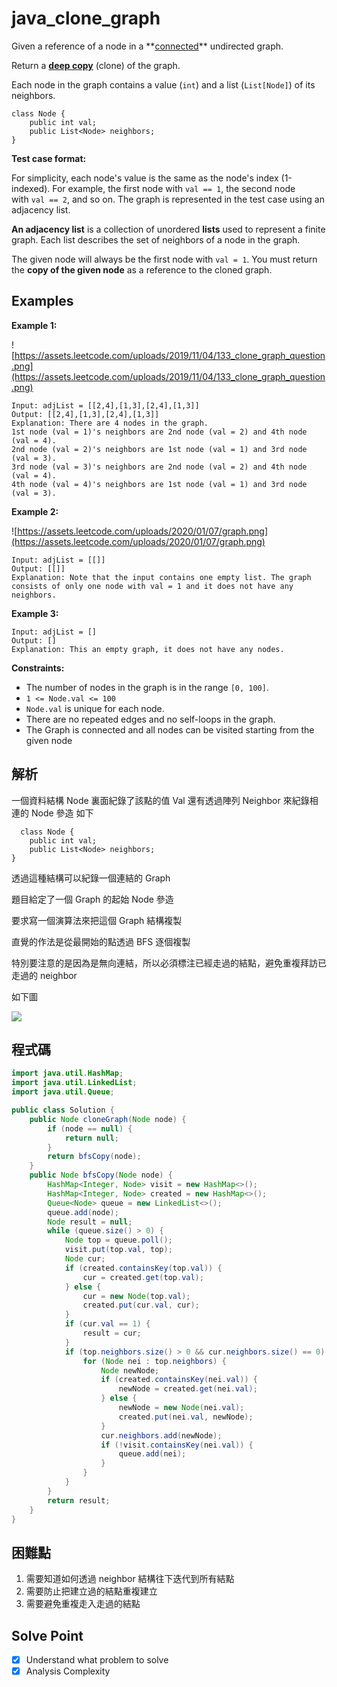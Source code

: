 # java_clone_graph

Given a reference of a node in a **[connected](https://en.wikipedia.org/wiki/Connectivity_(graph_theory)#Connected_graph)** undirected graph.

Return a **[deep copy](https://en.wikipedia.org/wiki/Object_copying#Deep_copy)** (clone) of the graph.

Each node in the graph contains a value (`int`) and a list (`List[Node]`) of its neighbors.

```
class Node {
    public int val;
    public List<Node> neighbors;
}

```

**Test case format:**

For simplicity, each node's value is the same as the node's index (1-indexed). For example, the first node with `val == 1`, the second node with `val == 2`, and so on. The graph is represented in the test case using an adjacency list.

**An adjacency list** is a collection of unordered **lists** used to represent a finite graph. Each list describes the set of neighbors of a node in the graph.

The given node will always be the first node with `val = 1`. You must return the **copy of the given node** as a reference to the cloned graph.

## Examples

**Example 1:**

![https://assets.leetcode.com/uploads/2019/11/04/133_clone_graph_question.png](https://assets.leetcode.com/uploads/2019/11/04/133_clone_graph_question.png)

```
Input: adjList = [[2,4],[1,3],[2,4],[1,3]]
Output: [[2,4],[1,3],[2,4],[1,3]]
Explanation: There are 4 nodes in the graph.
1st node (val = 1)'s neighbors are 2nd node (val = 2) and 4th node (val = 4).
2nd node (val = 2)'s neighbors are 1st node (val = 1) and 3rd node (val = 3).
3rd node (val = 3)'s neighbors are 2nd node (val = 2) and 4th node (val = 4).
4th node (val = 4)'s neighbors are 1st node (val = 1) and 3rd node (val = 3).
```

**Example 2:**

![https://assets.leetcode.com/uploads/2020/01/07/graph.png](https://assets.leetcode.com/uploads/2020/01/07/graph.png)

```
Input: adjList = [[]]
Output: [[]]
Explanation: Note that the input contains one empty list. The graph consists of only one node with val = 1 and it does not have any neighbors.

```

**Example 3:**

```
Input: adjList = []
Output: []
Explanation: This an empty graph, it does not have any nodes.

```

**Constraints:**

- The number of nodes in the graph is in the range `[0, 100]`.
- `1 <= Node.val <= 100`
- `Node.val` is unique for each node.
- There are no repeated edges and no self-loops in the graph.
- The Graph is connected and all nodes can be visited starting from the given node

## 解析

一個資料結構 Node 裏面紀錄了該點的值 Val 還有透過陣列 Neighbor 來紀錄相連的 Node 參造 如下

```
  class Node {
    public int val;
    public List<Node> neighbors;
}

```

透過這種結構可以紀錄一個連結的 Graph

題目給定了一個 Graph 的起始 Node 參造

要求寫一個演算法來把這個 Graph 結構複製

直覺的作法是從最開始的點透過 BFS 逐個複製

特別要注意的是因為是無向連結，所以必須標注已經走過的結點，避免重複拜訪已走過的 neighbor

如下圖

![](https://i.imgur.com/G5qc7jq.png)

## 程式碼
```java
import java.util.HashMap;
import java.util.LinkedList;
import java.util.Queue;

public class Solution {
    public Node cloneGraph(Node node) {
        if (node == null) {
            return null;
        }
        return bfsCopy(node);
    }
    public Node bfsCopy(Node node) {
        HashMap<Integer, Node> visit = new HashMap<>();
        HashMap<Integer, Node> created = new HashMap<>();
        Queue<Node> queue = new LinkedList<>();
        queue.add(node);
        Node result = null;
        while (queue.size() > 0) {
            Node top = queue.poll();
            visit.put(top.val, top);
            Node cur;
            if (created.containsKey(top.val)) {
                cur = created.get(top.val);
            } else {
                cur = new Node(top.val);
                created.put(cur.val, cur);
            }
            if (cur.val == 1) {
                result = cur;
            }
            if (top.neighbors.size() > 0 && cur.neighbors.size() == 0) {
                for (Node nei : top.neighbors) {
                    Node newNode;
                    if (created.containsKey(nei.val)) {
                        newNode = created.get(nei.val);
                    } else {
                        newNode = new Node(nei.val);
                        created.put(nei.val, newNode);
                    }
                    cur.neighbors.add(newNode);
                    if (!visit.containsKey(nei.val)) {
                        queue.add(nei);
                    }
                }
            }
        }
        return result;
    }
}

```
## 困難點

1. 需要知道如何透過 neighbor 結構往下迭代到所有結點
2. 需要防止把建立過的結點重複建立
3. 需要避免重複走入走過的結點

## Solve Point

- [x]  Understand what problem to solve
- [x]  Analysis Complexity